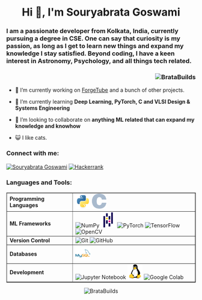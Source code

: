 <h1 align="center">Hi 👋, I'm Souryabrata Goswami</h1>
<h3 align=left> 
I am a passionate developer from Kolkata, India, currently pursuing a degree in CSE. One can say that curiosity is my passion, as long as I get to learn new things and expand my knowledge I stay satisfied. Beyond coding, I have a keen interest in Astronomy, Psychology, and all things tech related.</h3> <h3 align = right><img src="https://komarev.com/ghpvc/?username=BrataBuilds&label=Profile%20views&color=0e75b6&style=flat" alt="BrataBuilds" /> </h3>



- 🔭 I’m currently working on [ForgeTube](https://github.com/MLSAKIIT/ForgeTube) and a bunch of other projects.

- 🌱 I’m currently learning **Deep Learning, PyTorch, C and VLSI Design & Systems Engineering**

- 👯 I’m looking to collaborate on **anything ML related that can expand my knowledge and knowhow**

- 😺 I like cats.

<h3 align="left">Connect with me:</h3>
<p align="left">
<a href="https://www.linkedin.com/in/souryabrata-goswami/" target="blank"><img align="center" src="https://raw.githubusercontent.com/rahuldkjain/github-profile-readme-generator/master/src/images/icons/Social/linked-in-alt.svg" alt="Souryabrata Goswami" height="30" width="40" /></a>
<a href="https://www.hackerrank.com/profile/souryabrata2" target="blank"><img align="center" src="https://raw.githubusercontent.com/rahuldkjain/github-profile-readme-generator/master/src/images/icons/Social/hackerrank.svg" alt="Hackerrank" height="30" width="40" /></a>
</p>

<h3 align="left">Languages and Tools:</h3>

<table border="1">
    <tr>
        <td><b>Programming Languages</b></td>
        <td>
            <img src="https://raw.githubusercontent.com/devicons/devicon/master/icons/python/python-original.svg" alt="Python" width="40" height="40"/> 
            <img src="https://raw.githubusercontent.com/devicons/devicon/master/icons/c/c-original.svg" alt="C" width="40" height="40"/>   
        </td>
    </tr>
    <tr>
        <td><b>ML Frameworks </b></td>
        <td>
            <img src="https://upload.wikimedia.org/wikipedia/commons/3/31/NumPy_logo_2020.svg" alt="NumPy" width="40" height="40"/>
            <img src="https://raw.githubusercontent.com/devicons/devicon/2ae2a900d2f041da66e950e4d48052658d850630/icons/pandas/pandas-original.svg" alt="Pandas" width="40" height="40"/> 
            <img src="https://www.vectorlogo.zone/logos/pytorch/pytorch-icon.svg" alt="PyTorch" width="40" height="40"/>   
            <img src="https://www.vectorlogo.zone/logos/tensorflow/tensorflow-icon.svg" alt="TensorFlow" width="40" height="40"/>   
            <img src="https://www.vectorlogo.zone/logos/opencv/opencv-icon.svg" alt="OpenCV" width="40" height="40"/> 
        </td>
    </tr>
    <tr>
        <td><b>Version Control</b></td>
        <td>
            <img src="https://www.vectorlogo.zone/logos/git-scm/git-scm-icon.svg" alt="Git" width="40" height="40"/> 
            <img src="https://github.githubassets.com/images/modules/logos_page/GitHub-Mark.png" alt="GitHub" width="40" height="40"/>
        </td>
    </tr>
     <tr>
        <td><b>Databases</b></td>
        <td>
            <img src="https://raw.githubusercontent.com/devicons/devicon/master/icons/mysql/mysql-original-wordmark.svg" alt="MySQL" width="40" height="40"/> 
        </td>
    </tr>
    <tr>
        <td><b>Development</b></td>
        <td>
            <img src="https://upload.wikimedia.org/wikipedia/commons/3/38/Jupyter_logo.svg" alt="Jupyter Notebook" width="40" height="40"/>
            <img src="https://raw.githubusercontent.com/devicons/devicon/master/icons/linux/linux-original.svg" alt="Linux" width="40" height="40"/>
            <img src="https://upload.wikimedia.org/wikipedia/commons/thumb/d/d0/Google_Colaboratory_SVG_Logo.svg/1200px-Google_Colaboratory_SVG_Logo.svg.png?20221103151432" alt="Google Colab" width="40" height="40"/>
</table>


<div align = center><img src="https://github-readme-stats.vercel.app/api/top-langs?username=BrataBuilds&show_icons=true&locale=en&layout=compact" alt="BrataBuilds" /></div>
